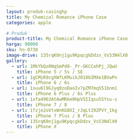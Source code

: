 ```yaml
---
layout: produk-casinghp
title: My Chemical Romance iPhone Case
categories: apple

# Produk
product-title: My Chemical Romance iPhone Case
harga: 90000
sku: hn-0730
image-drive: 135rqK0nj1gu9KpqcgkDdzv_Vs53N4lX0
gallery:
  - url: 1MkYbQz0NqSmPd0-_Pr-GKCCohPj_JQwU
    title: iPhone 5 / 5s / SE
  - url: 1gCMiR9cgXWfLKMuikJ018bIMXe1BVwPn
    title: iPhone 6 / 6s
  - url: 1xuu6l9GJyq0zoDaoIv7pZM7mqS51bnm1
    title: iPhone 6 Plus / 6s Plus
  - url: 1xfa4963AtAwMRkm9HpV5IIqsu5SYsu-s
    title: iPhone 7 / 8
  - url: 1fzje2oVtxWnKG8XI_rJqLt29ZPVY_1kg
    title: iPhone 7 Plus / 8 Plus
  - url: 135rqK0nj1gu9KpqcgkDdzv_Vs53N4lX0
    title: iPhone X
---
```

